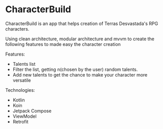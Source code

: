 # CharacterBuild

CharacterBuild is an app that helps creation of Terras Desvastada's RPG characters.

Using clean architecture, modular architecture and mvvm to create the following features to made easy the character creation

Features:
- Talents list
- Filter the list, getting n(chosen by the user) random talents.
- Add new talents to get the chance to make your character more versatile

Technologies:
- Kotlin
- Koin
- Jetpack Compose
- ViewModel
- Retrofit


